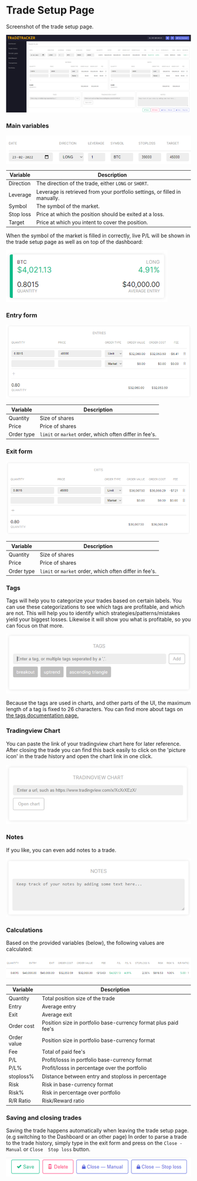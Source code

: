 # Trade Setup Page
Screenshot of the trade setup page.

![Trade Setup Page](documentation-images/tradesetuppage.png)

### Main variables

![Main Values](documentation-images/tradesetuppageMainvalues.png)

|Variable|Description|
|--|--|
|Direction|The direction of the trade, either `LONG` or `SHORT`.|
|Leverage|Leverage is retrieved from your portfolio settings, or filled in manually.|
|Symbol|The symbol of the market.|
|Stop loss|Price at which the position should be exited at a loss.|
|Target|Price at which you intent to cover the position.|

When the symbol of the market is filled in correctly, live P/L will be shown in the trade setup page as well as on top of the dashboard:

![Open position](documentation-images/openpositioncard.PNG)

### Entry form

![Entry Form](documentation-images/tradesetuppageEntryform.png)

|Variable|Description|
|--|--|
|Quantity|Size of shares|
|Price|Price of shares|
|Order type|`limit` or `market` order, which often differ in fee's.|

### Exit form

![Exit Form](documentation-images/tradesetuppageExitform.png)

|Variable|Description|
|--|--|
|Quantity|Size of shares|
|Price|Price of shares|
|Order type|`limit` or `market` order, which often differ in fee's.|

### Tags
Tags will help you to categorize your trades based on certain labels.
You can use these categorizations to see which tags are profitable, and which are not.
This will help you to identify which strategies/patterns/mistakes yield your biggest losses. Likewise it will show you what is profitable, so you can focus on that more.

![Tags](documentation-images/tags.png)

Because the tags are used in charts, and other parts of the UI, the maximum length of a tag is fixed to 26 characters.
You can find more about tags on [the tags documentation page.](https://docs.tradetracker.app/tags/)

### Tradingview Chart
You can paste the link of your tradingview chart here for later reference. After closing the trade you can find this back easily to click on the 'picture icon' in the trade history and open the chart link in one click.

![ChartImage](documentation-images/tradesetuppageTradingviewchart.png)

### Notes
If you like, you can even add notes to a trade.

![Notes](documentation-images/tradesetuppageNotes.png)

### Calculations
Based on the provided variables (below), the following values are calculated:

![Notes](documentation-images/tradesetuppageValues.png)

|Variable|Description|
|--|--|
|Quantity|Total position size of the trade|
|Entry|Average entry|
|Exit|Average exit|
|Order cost|Position size in portfolio base-currency format plus paid fee's|
|Order value|Position size in portfolio base-currency format|
|Fee|Total of paid fee's|
|P/L|Profit/losss in portfolio base-currency format|
|P/L%|Profit/losss in percentage over the portfolio|
|stoploss%|Distance between entry and stoploss in percentage|
|Risk|Risk in base-currency format|
|Risk%|Risk in percentage over portfolio|
|R/R Ratio|Risk/Reward ratio|

### Saving and closing trades
Saving the trade happens automatically when leaving the trade setup page. (e.g switching to the Dashboard or an other page)
In order to parse a trade to the trade history, simply type in the exit form and press on the `Close - Manual` or `Close  Stop loss` button.

![Buttons](documentation-images/tradesetuppagebuttons.PNG)